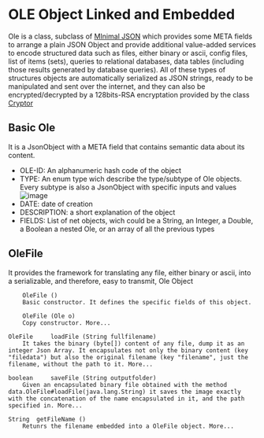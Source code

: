 # OLE Object Linked and Embedded
Ole is a class, subclass of [MInimal JSON](https://github.com/ralfstx/minimal-json) which provides some META fields to arrange a plain JSON Object and provide additional value-added services to encode structured data such as files, either binary or ascii, config files, list of items (sets), queries to relational databases, data tables (including those results generated by database queries). All of these types of structures objects are automatically serialized as JSON strings, ready to be manipulated and sent over the internet, and they can also be encrypted/decrypted by a 128bits-RSA encryptation provided by the class [Cryptor](https://github.com/Anatoli-Grishenko/LARVA-Ecosystem/blob/main/Cryptor.md)

## Basic Ole
It is a JsonObject with a META field that contains semantic data about its content.
- OLE-ID: An alphanumeric hash code of the object 
- TYPE: An enum type wich describe the type/subtype of Ole objects. Every subtype is also a JsonObject with specific inputs and values
 ![image](https://user-images.githubusercontent.com/9058636/154640288-e59462e1-e0b9-429b-87a1-02aafbd39896.png)
- DATE: date of creation
- DESCRIPTION: a short explanation of the object
- FIELDS: List of net objects, wich could be a String, an Integer, a Double, a Boolean a nested Ole, or an array of all the previous types

## OleFile
It provides the framework for translating any file, either binary or ascii, into a serializable, and therefore, easy to transmit, Ole Object

````
 	OleFile ()
 	Basic constructor. It defines the specific fields of this object.
 
 	OleFile (Ole o)
 	Copy constructor. More...
 
OleFile 	loadFile (String fullfilename)
 	It takes the binary (byte[]) content of any file, dump it as an integer Json Array. It encapsulates not only the binary content (key "filedata") but also the original filename (key "filename", just the filename, without the path to it. More...
 
boolean 	saveFile (String outputfolder)
 	Given an encapsulated binary file obtained with the method data.OleFile#loadFile(java.lang.String) it saves the image exactly with the concatenation of the name encapsulated in it, and the path specified in. More...
 
String 	getFileName ()
 	Retunrs the filename embedded into a OleFile object. More...
````
